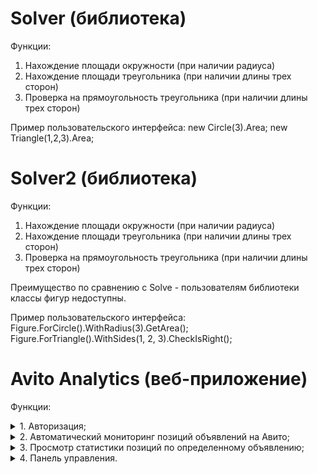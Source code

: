 # Solver (библиотека)
Функции:
1. Нахождение площади окружности (при наличии радиуса)
2. Нахождение площади треугольника (при наличии длины трех сторон)
3. Проверка на прямоугольность треугольника (при наличии длины трех сторон)

Пример пользовательского интерфейса: new Circle(3).Area; new Triangle(1,2,3).Area;

# Solver2 (библиотека)
Функции:
1. Нахождение площади окружности (при наличии радиуса)
2. Нахождение площади треугольника (при наличии длины трех сторон)
3. Проверка на прямоугольность треугольника (при наличии длины трех сторон)

Преимущество по сравнению с Solve - пользователям библиотеки классы фигур недоступны.

Пример пользовательского интерфейса: Figure.ForCircle().WithRadius(3).GetArea(); Figure.ForTriangle().WithSides(1, 2, 3).CheckIsRight();

# Avito Analytics (веб-приложение)
Функции:
<details> 
  <summary>1. Авторизация;</summary>
  <img src="https://i.ibb.co/RPDP5F2/image.png" width="350" title="hover text">
</details>
<details> 
  <summary>2. Автоматический мониторинг позиций объявлений на Авито;</summary>
  <img src="https://i.ibb.co/5hzB0Yj/image.png" width="350" title="hover text">
</details>
<details> 
  <summary>3. Просмотр статистики позиций по определенному объявлению;</summary>
  <img src="https://i.ibb.co/GcjGhD8/image.png" width="350" title="hover text">
</details>
<details> 
  <summary>4. Панель управления.</summary>
  <img src="https://i.ibb.co/S5W2bym/image.png" width="350" title="hover text">
  <img src="https://i.ibb.co/nc4scZr/image.png" width="350" title="hover text">
</details>
